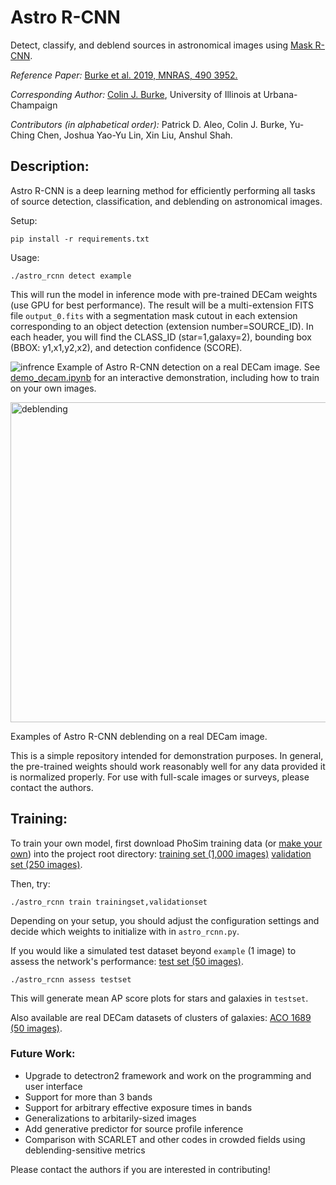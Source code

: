 # Astro R-CNN

Detect, classify, and deblend sources in astronomical images using [Mask R-CNN](https://github.com/matterport/Mask_RCNN).

*Reference Paper:* [Burke et al. 2019, MNRAS, 490 3952.](http://adsabs.harvard.edu/doi/10.1093/mnras/stz2845)

*Corresponding Author:* 
[Colin J. Burke](https://astro.illinois.edu/directory/profile/colinjb2), University of Illinois at Urbana-Champaign

*Contributors (in alphabetical order):* Patrick D. Aleo, Colin J. Burke, Yu-Ching Chen, Joshua Yao-Yu Lin, Xin Liu, Anshul Shah.

## Description:

Astro R-CNN is a deep learning method for efficiently performing all tasks of source detection, classification, and deblending on astronomical images.

Setup:
```
pip install -r requirements.txt
```

Usage:
```
./astro_rcnn detect example
```
This will run the model in inference mode with pre-trained DECam weights (use GPU for best performance). The result will be a multi-extension FITS file ```output_0.fits``` with a segmentation mask cutout in each extension corresponding to an object detection (extension number=SOURCE_ID). In each header, you will find the CLASS_ID (star=1,galaxy=2), bounding box (BBOX: y1,x1,y2,x2), and detection confidence (SCORE).

![infrence](https://user-images.githubusercontent.com/13906989/61251399-f3588400-a71f-11e9-896d-e73008a4e0e3.png)
Example of Astro R-CNN detection on a real DECam image. See [demo_decam.ipynb](https://github.com/burke86/deblend_maskrcnn/blob/master/demo_decam.ipynb) for an interactive demonstration, including how to train on your own images. 

<img src="https://user-images.githubusercontent.com/13906989/61023273-e1b55c00-a36e-11e9-85df-cf7471a44aa9.png" alt="deblending" width="512"/>

Examples of Astro R-CNN deblending on a real DECam image.

This is a simple repository intended for demonstration purposes. In general, the pre-trained weights should work reasonably well for any data provided it is normalized properly. For use with full-scale images or surveys, please contact the authors.

## Training:

To train your own model, first download PhoSim training data (or [make your own](https://bitbucket.org/phosim/phosim_release)) into the project root directory: [training set (1,000 images)](https://uofi.box.com/s/svlkblkh5o4a3q3qwu7iks6r21cmmu64) [validation set (250 images)](https://uofi.box.com/s/m22q747nawtxq8e5iihjulpapwlvucr5).

Then, try:
```
./astro_rcnn train trainingset,validationset
```
Depending on your setup, you should adjust the configuration settings and decide which weights to initialize with in ```astro_rcnn.py```.

If you would like a simulated test dataset beyond ```example``` (1 image) to assess the network's performance: [test set (50 images)](https://uofi.box.com/s/bmtkjrj9g832w9qybjd1yc4l6cyqx6cs).

```
./astro_rcnn assess testset
```
This will generate mean AP score plots for stars and galaxies in ```testset```.

Also available are real DECam datasets of clusters of galaxies: [ACO 1689 (50 images)](https://uofi.box.com/s/7cy1yuahmaiucq857wgo3exln8wvc825).

### Future Work:

- Upgrade to detectron2 framework and work on the programming and user interface
- Support for more than 3 bands
- Support for arbitrary effective exposure times in bands
- Generalizations to arbitarily-sized images
- Add generative predictor for source profile inference
- Comparison with SCARLET and other codes in crowded fields using deblending-sensitive metrics

Please contact the authors if you are interested in contributing!
